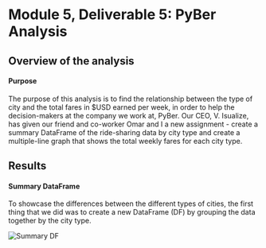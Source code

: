 # Module 5, Deliverable 5: PyBer Analysis
## Overview of the analysis
#### Purpose
The purpose of this analysis is to find the relationship between the type of city and the total fares in $USD earned per week, in order to help the decision-makers at  the company we work at, PyBer. Our CEO, V. Isualize, has given our friend and co-worker Omar and I a new assignment - create a summary DataFrame of the ride-sharing data by city type and create a multiple-line graph that shows the total weekly fares for each city type. 

## Results
#### Summary DataFrame
To showcase the differences between the different types of cities, the first thing that we did was to create a new DataFrame (DF) by grouping the data together by the city type.

![Summary DF]("analysis/summary_df.png")
